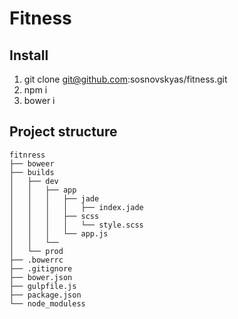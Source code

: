 # Fitness

## Install
1. git clone git@github.com:sosnovskyas/fitness.git
2. npm i
3. bower i

## Project structure
```
fitnress
├── boweer
├── builds
│   ├── dev
│   │   ├── app
│   │   │   ├── jade
│   │   │   │   ├── index.jade
│   │   │   ├── scss
│   │   │   │   └── style.scss
│   │   │   └── app.js
│   │   └──
│   └── prod
├── .bowerrc
├── .gitignore
├── bower.json
├── gulpfile.js
├── package.json
└── node_moduless
```
